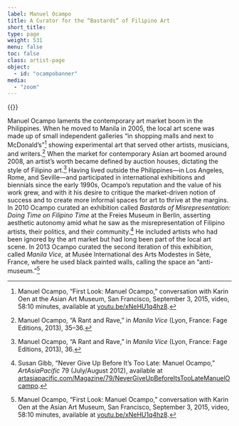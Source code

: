 ```yaml
---
label: Manuel Ocampo
title: A Curator for the “Bastards” of Filipino Art
short_title:
type: page
weight: 531
menu: false
toc: false
class: artist-page
object:
  - id: "ocampobanner"
media:
  - "zoom"
---
```

{{<q-figure id="ocampobanner">}}

Manuel Ocampo laments the contemporary art market boom in the Philippines. When he moved to Manila in 2005, the local art scene was made up of small independent galleries “in shopping malls and next to McDonald’s”[^1] showing experimental art that served other artists, musicians, and writers.[^2] When the market for contemporary Asian art boomed around 2008, an artist’s worth became defined by auction houses, dictating the style of Filipino art.[^3] Having lived outside the Philippines—in Los Angeles, Rome, and Seville—and participated in international exhibitions and biennials since the early 1990s, Ocampo’s reputation and the value of his work grew, and with it his desire to critique the market-driven notion of success and to create more informal spaces for art to thrive at the margins. In 2010 Ocampo curated an exhibition called *Bastards of Misrepresentation: Doing Time on Filipino Time* at the Freies Museum in Berlin, asserting aesthetic autonomy amid what he saw as the misrepresentation of Filipino artists, their politics, and their community.[^4] He included artists who had been ignored by the art market but had long been part of the local art scene. In 2013 Ocampo curated the second iteration of this exhibition, called *Manila Vice,* at Musée International des Arts Modestes in Sète, France, where he used black painted walls, calling the space an “anti-museum.”[^5]

[^1]: Manuel Ocampo, “First Look: Manuel Ocampo,” conversation with Karin Oen at the Asian Art Museum, San Francisco, September 3, 2015, video, 58:10 minutes, available at [youtu.be/xNeHU1q4hz8](https://youtu.be/xNeHU1q4hz8).

[^2]: Manuel Ocampo, “A Rant and Rave,” in *Manila Vice* (Lyon, France: Fage Editions, 2013), 35–36.

[^3]: Manuel Ocampo, “A Rant and Rave,” in *Manila Vice* (Lyon, France: Fage Editions, 2013), 36.

[^4]: Susan Gibb, “Never Give Up Before It’s Too Late: Manuel Ocampo,” *ArtAsiaPacific* 79 (July/August 2012), available at [artasiapacific.com/Magazine/79/NeverGiveUpBeforeItsTooLateManuelOcampo](http://artasiapacific.com/Magazine/79/NeverGiveUpBeforeItsTooLateManuelOcampo).

[^5]: Manuel Ocampo, “First Look: Manuel Ocampo,” conversation with Karin Oen at the Asian Art Museum, San Francisco, September 3, 2015, video, 58:10 minutes, available at [youtu.be/xNeHU1q4hz8](https://youtu.be/xNeHU1q4hz8).
